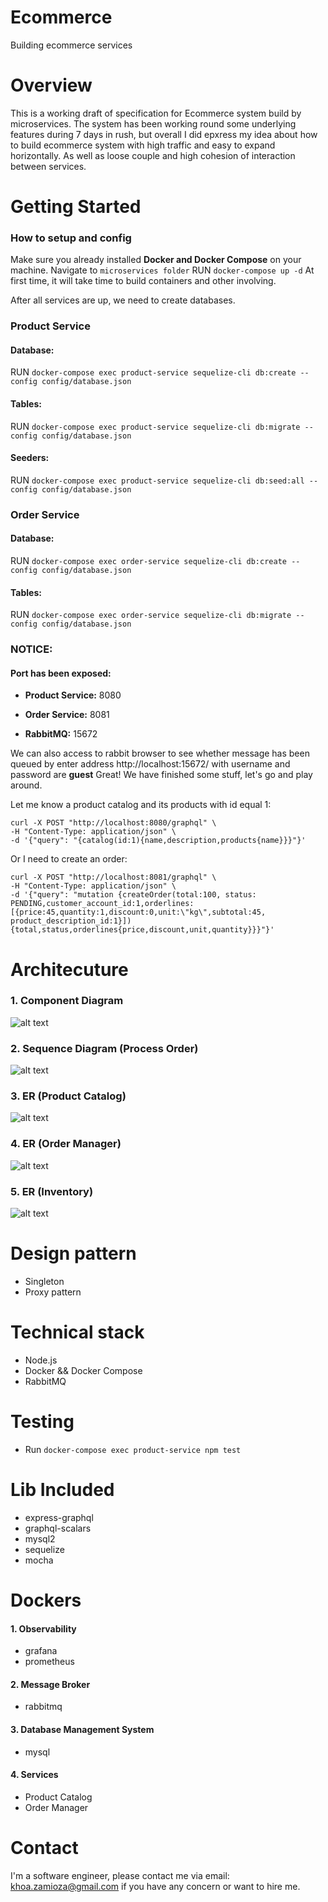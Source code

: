 # Ecommerce
Building ecommerce services

# Overview
This is a working draft of specification for Ecommerce system build by microservices. 
The system has been working round some underlying features during 7 days in rush, but overall I did epxress my idea about how to build ecommerce system with high traffic and easy to expand horizontally.
As well as loose couple and high cohesion of interaction between services.
# Getting Started
### How to setup and config
Make sure you already installed **Docker and Docker Compose** on your machine.
Navigate to `microservices folder`
RUN `docker-compose up -d` 
At first time, it will take time to build containers and other involving.

After all services are up, we need to create databases.
### Product Service
#### Database: 
RUN `docker-compose exec product-service sequelize-cli db:create --config config/database.json`

#### Tables:
RUN `docker-compose exec product-service sequelize-cli db:migrate --config config/database.json`

#### Seeders:
RUN `docker-compose exec product-service sequelize-cli db:seed:all --config config/database.json`

### Order Service
#### Database:
RUN `docker-compose exec order-service sequelize-cli db:create --config config/database.json`

#### Tables:
RUN `docker-compose exec order-service sequelize-cli db:migrate --config config/database.json`

### NOTICE: 
#### Port has been exposed:

* **Product Service:** 8080

* **Order Service:** 8081

* **RabbitMQ:** 15672

We can also access to rabbit browser to see whether message has been queued by enter address http://localhost:15672/ with username and password are **guest**
Great! We have finished some stuff, let's go and play around.

Let me know a product catalog and its products with id equal 1:
```
curl -X POST "http://localhost:8080/graphql" \
-H "Content-Type: application/json" \
-d '{"query": "{catalog(id:1){name,description,products{name}}}"}'
```

Or I need to create an order:

```
curl -X POST "http://localhost:8081/graphql" \
-H "Content-Type: application/json" \
-d '{"query": "mutation {createOrder(total:100, status: PENDING,customer_account_id:1,orderlines:[{price:45,quantity:1,discount:0,unit:\"kg\",subtotal:45, product_description_id:1}]){total,status,orderlines{price,discount,unit,quantity}}}"}'
```

# Architecuture
### 1. Component Diagram
![alt text](https://github.com/hamony/ecommerce/blob/main/system-design/Component-Ecommerce.svg?raw=true)
### 2. Sequence Diagram (Process Order)
![alt text](https://github.com/hamony/ecommerce/blob/main/system-design/SequenceProcessOrder.svg?raw=true)
### 3. ER (Product Catalog)
![alt text](https://github.com/hamony/ecommerce/blob/main/system-design/ER-ProductCatalog.svg?raw=true)
### 4. ER (Order Manager)
![alt text](https://github.com/hamony/ecommerce/blob/main/system-design/ER-OrderManager.svg?raw=true)
### 5. ER (Inventory)
![alt text](https://github.com/hamony/ecommerce/blob/main/system-design/ER-Inventory.svg?raw=true)
# Design pattern
- Singleton
- Proxy pattern
# Technical stack
- Node.js
- Docker && Docker Compose
- RabbitMQ

# Testing
- Run `docker-compose exec product-service npm test`

# Lib Included
- express-graphql
- graphql-scalars
- mysql2
- sequelize
- mocha
# Dockers
#### 1. Observability
  * grafana 
  * prometheus
#### 2. Message Broker
  * rabbitmq
#### 3. Database Management System
  * mysql
#### 4. Services
  * Product Catalog
  * Order Manager

# Contact
I'm a software engineer, please contact me via email: [khoa.zamioza@gmail.com](mailto:khoa.zamioza@gmail.com)  if you have any concern or want to hire me.
